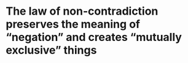# The law of non-contradiction preserves the meaning of “negation” and creates “mutually exclusive” things


